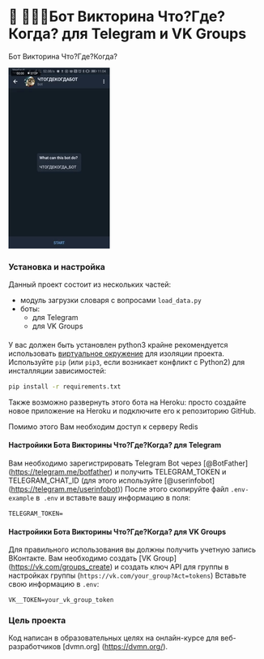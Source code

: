 # &#129417; 🦉🦉🦉Бот Викторина Что?Где?Когда? для Telegram и VK Groups

Бот Викторина Что?Где?Когда?


![Бот Викторина Что?Где?Когда?](gif/GIF.gif)


### Установка и настройка

Данный проект состоит из нескольких частей:

- модуль загрузки словаря с вопросами `load_data.py`
- боты:
    - для Telegram
    - для VK Groups

#### 
У вас должен быть установлен python3 
крайне рекомендуется использовать [виртуальное окружение](https://docs.python.org/3/library/venv.html) для изоляции проекта. 
Используйте `pip` (или `pip3`, если возникает конфликт с Python2) для инсталляции зависимостей:

```bash
pip install -r requirements.txt
```
Также возможно развернуть этого бота на Heroku: 
просто создайте новое приложение на Heroku и подключите его к репозиторию GitHub.

Помимо этого Вам необходим доступ к серверу Redis

#### Настройики Бота Викторины Что?Где?Когда? для Telegram
Вам необходимо зарегистрировать Telegram Bot через [@BotFather] (https://telegram.me/botfather) и получить TELEGRAM_TOKEN и TELEGRAM_CHAT_ID (для этого используйте [@userinfobot] (https://telegram.me/userinfobot))
После этого скопируйте файл `.env-example` в` .env` и вставьте вашу информацию в поля:
```dotenv
TELEGRAM_TOKEN=
```

#### Настройики Бота Викторины Что?Где?Когда? для VK Groups
Для правильного использования вы должны получить учетную запись ВКонтакте. Вам необходимо создать [VK Group] (https://vk.com/groups_create) и создать ключ API для группы в настройках группы (`https://vk.com/your_group?Act=tokens`)
Вставьте свою информацию в `.env`:
```dotenv
VK__TOKEN=your_vk_group_token
```

### Цель проекта

Код написан в образовательных целях на онлайн-курсе для веб-разработчиков [dvmn.org] (https://dvmn.org/).
